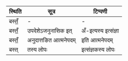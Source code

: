 | स्थिति | सूत्र | टिप्पणी |
| ----- | ------- | ------ |
| बस्तँ॒ | - | - |
| बस्तँ॒ | उपदेशेऽजनुनासिक इत् | अँ-इत्यस्य इत्संज्ञा |
| बस्तँ॒ | अनुदात्तङित आत्मनेपदम् | इति आत्मनेपदम् |
| बस्त् | तस्य लोपः | इत्संज्ञकस्य लोपः |
